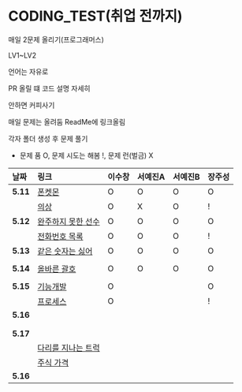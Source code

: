 # CODING_TEST(취업 전까지)
매일 2문제 올리기(프로그래머스)


LV1~LV2


언어는 자유로 


PR 올릴 떄 코드 설명 자세히


안하면 커피사기

매일 문제는 올려둠 ReadMe에 링크올림

각자 폴더 생성 후 문제 풀기

- 문제 품 O, 문제 시도는 해봄 !, 문제 런(벌금) X

| 날짜 | 링크 | 이수창 | 서예진A | 서예진B | 장주성 |
| :----------|:----------|:----------| :----------| :----------| :----------|
| **5.11**| [폰켓몬](https://school.programmers.co.kr/learn/courses/30/lessons/1845)| O | O | O |O |
| | [의상](https://school.programmers.co.kr/learn/courses/30/lessons/42578) | O | X | O | ! |
| **5.12**|  [완주하지 못한 선수](https://school.programmers.co.kr/learn/courses/30/lessons/42576) | O | O | O | O |
| |   [전화번호 목록](https://school.programmers.co.kr/learn/courses/30/lessons/42577) | O | O | O | ! |
| **5.13**| [같은 숫자는 싫어](https://school.programmers.co.kr/learn/courses/30/lessons/12906) | O | O | O | O |
| |  |   |  |  |  |
| **5.14**| [올바른 괄호](https://school.programmers.co.kr/learn/courses/30/lessons/12909)| O | O | O | O |
| |    |  |  |  |  |
| **5.15**| [기능개발](https://school.programmers.co.kr/learn/courses/30/lessons/42586)  | O |  |  | O |
| |[프로세스](https://school.programmers.co.kr/learn/courses/30/lessons/42587)    | O |  |  | ! |
| **5.16** | |  |  |  |  |
| | |  |  |  |  |
|  | |  |  |  |  |
| **5.17** | |  |  |  |  |
| | [다리를 지나는 트럭](https://school.programmers.co.kr/learn/courses/30/lessons/42583)|  |  |  |  |
|  | [주식 가격](https://school.programmers.co.kr/learn/courses/30/lessons/42584)|  |  |  |  |
| **5.16** | |  |  |  |  |
